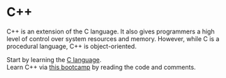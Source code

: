 # C++
C++ is an extension of the C language. It also gives programmers a high level of control over system resources and memory. However, while C is a procedural language, C++ is object-oriented.

Start by learning the [C language](https://github.com/artainmo/general-programming/tree/main/languages/c).<br>
Learn C++ via [this bootcamp](https://github.com/artainmo/cpp) by reading the code and comments.
